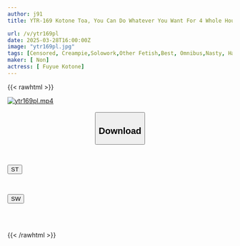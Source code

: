 ```yaml
---
author: j91
title: YTR-169 Kotone Toa, You Can Do Whatever You Want For 4 Whole Hours

url: /v/ytr169pl
date: 2025-03-28T16:00:00Z
image: "ytr169pl.jpg"
tags: [Censored, Creampie,Solowork,Other Fetish,Best, Omnibus,Nasty, Hardcore,4HR+,Slender,Tits,Conceived	]
maker: [ Non]
actress: [ Fuyue Kotone]
---
```



{{< rawhtml >}}

<div class="video" data-videoid="xMQKm4qbbvUoqv">
    <a href="javascript:;">
        <img src="/v/ytr169pl/ytr169pl.jpg" width="WIDTH" height="HEIGHT" alt="ytr169pl.mp4" loading="lazy">
    </a>
</div>

<script type="text/javascript" src="https://j91.asia/asset/on-demand-st.js"></script>

<br>
  <link rel="stylesheet" href="https://j91.asia/asset/bs5.css">
  
  <center>
  <button class="btn btn-primary" type="button" data-bs-toggle="collapse" data-bs-target=".multi-collapse" aria-expanded="false" aria-controls="multiCollapseExample1 multiCollapseExample2"><h2>Download</h2></button></center>
</p>
<div class="row">
  <div class="col">
    <div class="collapse multi-collapse" id="multiCollapseExample1">
      <div class="card card-body">
	      	      <br>
<div class="buttons">  
<p><a href="/v/ytr169pl/st.html" target="_blank"><button class="btn-hover color-3"><i class="fa fa-download"></i> ST</button></a></p></div>
    </div>
  </div>
</div>
  <div class="col">
    <div class="collapse multi-collapse" id="multiCollapseExample2">
      <div class="card card-body">
	      <br>
<div class="buttons">
<p><a href="/v/ytr169pl/sw.html" target="_blank"><button class="btn-hover color-2"><i class="fa fa-download"></i> SW</button></a></p></div>
<br><br>
      </div>
    </div>
  </div>
</div>

{{< /rawhtml >}}